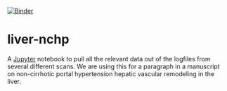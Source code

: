 [![Binder](https://mybinder.org/badge_logo.svg)](https://mybinder.org/v2/gh/habi/liver-nchp/HEAD)

# liver-nchp

A [Jupyter](https://jupyter.org/) notebook to pull all the relevant data out of the logfiles from several different scans.
We are using this for a paragraph in a manuscript on non-cirrhotic portal hypertension hepatic vascular remodeling in the liver.
